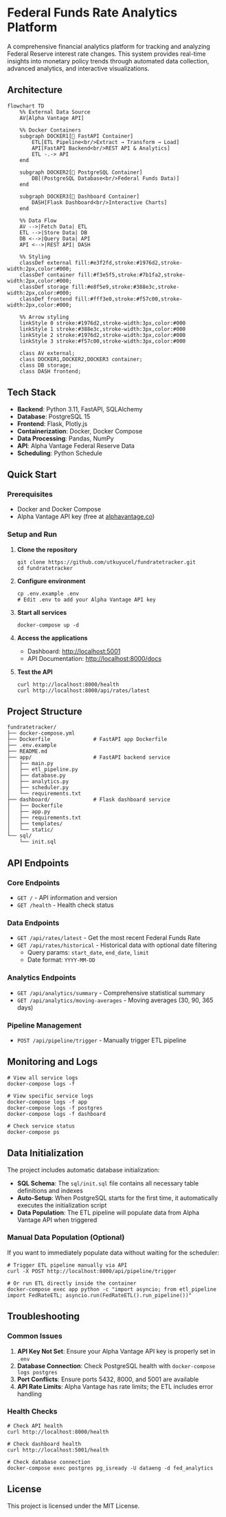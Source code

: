 # Federal Funds Rate Analytics Platform

A comprehensive financial analytics platform for tracking and analyzing Federal Reserve interest rate changes. This system provides real-time insights into monetary policy trends through automated data collection, advanced analytics, and interactive visualizations.

## Architecture

```mermaid
flowchart TD
    %% External Data Source
    AV[Alpha Vantage API]
    
    %% Docker Containers
    subgraph DOCKER1[🐳 FastAPI Container]
        ETL[ETL Pipeline<br/>Extract → Transform → Load]
        API[FastAPI Backend<br/>REST API & Analytics]
        ETL -.-> API
    end
    
    subgraph DOCKER2[🐳 PostgreSQL Container]
        DB[(PostgreSQL Database<br/>Federal Funds Data)]
    end
    
    subgraph DOCKER3[🐳 Dashboard Container]
        DASH[Flask Dashboard<br/>Interactive Charts]
    end
    
    %% Data Flow
    AV -->|Fetch Data| ETL
    ETL -->|Store Data| DB
    DB <-->|Query Data| API
    API <-->|REST API| DASH
    
    %% Styling
    classDef external fill:#e3f2fd,stroke:#1976d2,stroke-width:2px,color:#000;
    classDef container fill:#f3e5f5,stroke:#7b1fa2,stroke-width:2px,color:#000;
    classDef storage fill:#e8f5e9,stroke:#388e3c,stroke-width:2px,color:#000;
    classDef frontend fill:#fff3e0,stroke:#f57c00,stroke-width:2px,color:#000;
    
    %% Arrow styling
    linkStyle 0 stroke:#1976d2,stroke-width:3px,color:#000
    linkStyle 1 stroke:#388e3c,stroke-width:3px,color:#000
    linkStyle 2 stroke:#1976d2,stroke-width:3px,color:#000
    linkStyle 3 stroke:#f57c00,stroke-width:3px,color:#000
    
    class AV external;
    class DOCKER1,DOCKER2,DOCKER3 container;
    class DB storage;
    class DASH frontend;
```

## Tech Stack

- **Backend**: Python 3.11, FastAPI, SQLAlchemy
- **Database**: PostgreSQL 15
- **Frontend**: Flask, Plotly.js
- **Containerization**: Docker, Docker Compose
- **Data Processing**: Pandas, NumPy
- **API**: Alpha Vantage Federal Reserve Data
- **Scheduling**: Python Schedule

## Quick Start

### Prerequisites

- Docker and Docker Compose
- Alpha Vantage API key (free at [alphavantage.co](https://www.alphavantage.co/support/#api-key))

### Setup and Run

1. **Clone the repository**

   ```
   git clone https://github.com/utkuyucel/fundratetracker.git
   cd fundratetracker
   ```

2. **Configure environment**

   ```
   cp .env.example .env
   # Edit .env to add your Alpha Vantage API key
   ```

3. **Start all services**

   ```
   docker-compose up -d
   ```

4. **Access the applications**

   - Dashboard: [http://localhost:5001](http://localhost:5001)
   - API Documentation: [http://localhost:8000/docs](http://localhost:8000/docs)

5. **Test the API**

   ```
   curl http://localhost:8000/health
   curl http://localhost:8000/api/rates/latest
   ```

## Project Structure

```
fundratetracker/
├── docker-compose.yml
├── Dockerfile              # FastAPI app Dockerfile
├── .env.example
├── README.md
├── app/                    # FastAPI backend service
│   ├── main.py
│   ├── etl_pipeline.py
│   ├── database.py
│   ├── analytics.py
│   ├── scheduler.py
│   └── requirements.txt
├── dashboard/              # Flask dashboard service
│   ├── Dockerfile
│   ├── app.py
│   ├── requirements.txt
│   ├── templates/
│   └── static/
└── sql/
    └── init.sql
```

## API Endpoints

### Core Endpoints

- `GET /` - API information and version
- `GET /health` - Health check status

### Data Endpoints

- `GET /api/rates/latest` - Get the most recent Federal Funds Rate
- `GET /api/rates/historical` - Historical data with optional date filtering
  - Query params: `start_date`, `end_date`, `limit`
  - Date format: `YYYY-MM-DD`

### Analytics Endpoints

- `GET /api/analytics/summary` - Comprehensive statistical summary
- `GET /api/analytics/moving-averages` - Moving averages (30, 90, 365 days)

### Pipeline Management

- `POST /api/pipeline/trigger` - Manually trigger ETL pipeline

## Monitoring and Logs

```
# View all service logs
docker-compose logs -f

# View specific service logs
docker-compose logs -f app
docker-compose logs -f postgres
docker-compose logs -f dashboard

# Check service status
docker-compose ps
```

## Data Initialization

The project includes automatic database initialization:

- **SQL Schema**: The `sql/init.sql` file contains all necessary table definitions and indexes
- **Auto-Setup**: When PostgreSQL starts for the first time, it automatically executes the initialization script
- **Data Population**: The ETL pipeline will populate data from Alpha Vantage API when triggered

### Manual Data Population (Optional)

If you want to immediately populate data without waiting for the scheduler:

```
# Trigger ETL pipeline manually via API
curl -X POST http://localhost:8000/api/pipeline/trigger

# Or run ETL directly inside the container
docker-compose exec app python -c "import asyncio; from etl_pipeline import FedRateETL; asyncio.run(FedRateETL().run_pipeline())"
```

## Troubleshooting

### Common Issues

1. **API Key Not Set**: Ensure your Alpha Vantage API key is properly set in `.env`
2. **Database Connection**: Check PostgreSQL health with `docker-compose logs postgres`
3. **Port Conflicts**: Ensure ports 5432, 8000, and 5001 are available
4. **API Rate Limits**: Alpha Vantage has rate limits; the ETL includes error handling

### Health Checks

```
# Check API health
curl http://localhost:8000/health

# Check dashboard health  
curl http://localhost:5001/health

# Check database connection
docker-compose exec postgres pg_isready -U dataeng -d fed_analytics
```

## License

This project is licensed under the MIT License.
